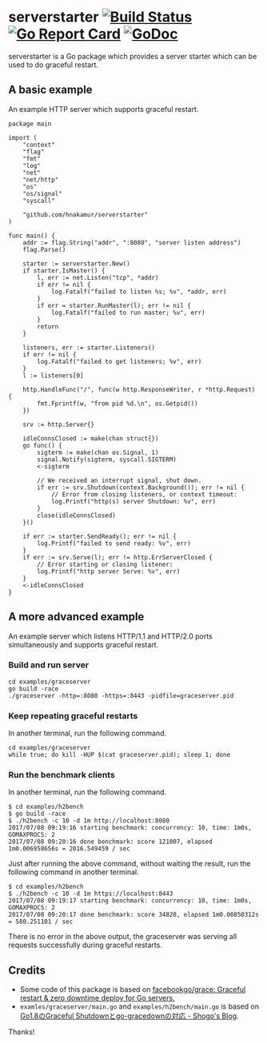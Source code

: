 serverstarter  [![Build Status](https://travis-ci.org/hnakamur/serverstarter.png)](https://travis-ci.org/hnakamur/serverstarter) [![Go Report Card](https://goreportcard.com/badge/github.com/hnakamur/serverstarter)](https://goreportcard.com/report/github.com/hnakamur/serverstarter) [![GoDoc](https://godoc.org/github.com/hnakamur/serverstarter?status.svg)](https://godoc.org/github.com/hnakamur/serverstarter)
=============

serverstarter is a Go package which provides a server starter which can be used to do graceful restart.

## A basic example

An example HTTP server which supports graceful restart.

```
package main

import (
	"context"
	"flag"
	"fmt"
	"log"
	"net"
	"net/http"
	"os"
	"os/signal"
	"syscall"

	"github.com/hnakamur/serverstarter"
)

func main() {
	addr := flag.String("addr", ":8080", "server listen address")
	flag.Parse()

	starter := serverstarter.New()
	if starter.IsMaster() {
		l, err := net.Listen("tcp", *addr)
		if err != nil {
			log.Fatalf("failed to listen %s; %v", *addr, err)
		}
		if err = starter.RunMaster(l); err != nil {
			log.Fatalf("failed to run master; %v", err)
		}
		return
	}

	listeners, err := starter.Listeners()
	if err != nil {
		log.Fatalf("failed to get listeners; %v", err)
	}
	l := listeners[0]

	http.HandleFunc("/", func(w http.ResponseWriter, r *http.Request) {
		fmt.Fprintf(w, "from pid %d.\n", os.Getpid())
	})

	srv := http.Server{}

	idleConnsClosed := make(chan struct{})
	go func() {
		sigterm := make(chan os.Signal, 1)
		signal.Notify(sigterm, syscall.SIGTERM)
		<-sigterm

		// We received an interrupt signal, shut down.
		if err := srv.Shutdown(context.Background()); err != nil {
			// Error from closing listeners, or context timeout:
			log.Printf("http(s) server Shutdown: %v", err)
		}
		close(idleConnsClosed)
	}()

	if err := starter.SendReady(); err != nil {
		log.Printf("failed to send ready: %v", err)
	}
	if err := srv.Serve(l); err != http.ErrServerClosed {
		// Error starting or closing listener:
		log.Printf("http server Serve: %v", err)
	}
	<-idleConnsClosed
}
```

## A more advanced example

An example server which listens HTTP/1.1 and HTTP/2.0 ports simultaneously and
supports graceful restart.

### Build and run server

```
cd examples/graceserver
go build -race
./graceserver -http=:8080 -https=:8443 -pidfile=graceserver.pid
```

### Keep repeating graceful restarts

In another terminal, run the following command.

```
cd examples/graceserver
while true; do kill -HUP $(cat graceserver.pid); sleep 1; done
```

### Run the benchmark clients

In another terminal, run the following command.

```
$ cd examples/h2bench
$ go build -race
$ ./h2bench -c 10 -d 1m http://localhost:8080
2017/07/08 09:19:16 starting benchmark: concurrency: 10, time: 1m0s, GOMAXPROCS: 2
2017/07/08 09:20:16 done benchmark: score 121007, elapsed 1m0.006958656s = 2016.549459 / sec
```

Just after running the above command, without waiting the result,
run the following command in another terminal.

```
$ cd examples/h2bench
$ ./h2bench -c 10 -d 1m https://localhost:8443
2017/07/08 09:19:17 starting benchmark: concurrency: 10, time: 1m0s, GOMAXPROCS: 2
2017/07/08 09:20:17 done benchmark: score 34820, elapsed 1m0.00850312s = 580.251101 / sec
```

There is no error in the above output, the graceserver was serving all requests successfully during graceful restarts.

## Credits

* Some code of this package is based on [facebookgo/grace: Graceful restart & zero downtime deploy for Go servers.](https://github.com/facebookgo/grace/)
* `examles/graceserver/main.go` and `examples/h2bench/main.go` is based on [Go1.8のGraceful Shutdownとgo-gracedownの対応 - Shogo's Blog](https://shogo82148.github.io/blog/2017/01/21/golang-1-dot-8-graceful-shutdown/).

Thanks!
